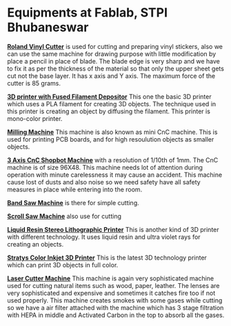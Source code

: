# Equipments at Fablab, STPI Bhubaneswar

 [**Roland Vinyl Cutter**](vinylcutter.md) is used for cutting and preparing vinyl stickers, also we can use the same machine for drawing purpose with little modification by place a pencil in place of blade. The blade edge is very sharp and we have to fix it as per the thickness of the material so that only the upper sheet gets cut not the base layer. It has x axis and Y axis. The maximum force of the cutter is 85 grams.

[**3D printer with Fused Filament Depositor**](sindoh.md) This one the basic 3D printer which uses a PLA filament for creating 3D objects. The technique used in this printer is creating an object by diffusing the filament. This printer is mono-color printer.

 [**Milling Machine**]() This machine is also known as mini CnC machine. This is used for printing PCB boards, and for high resoulution objects as smaller objects.

 [**3 Axis CnC Shopbot Machine**]() with a resolution of 1/10th of 1mm. The CnC machine is of size 96X48. This machine needs lot of attention during operation with minute carelessness it may cause an accident. This machine cause lost of dusts and also noise so we need safety have all safety measures in place while entering into the room.
 
 [**Band Saw Machine**]() is there for simple cutting.
 
 [**Scroll Saw Machine**]() also use for cutting
 
 [**Liquid Resin Stereo Lithographic Printer**]()  This is another kind of 3D printer with different technology. It uses liquid resin and ultra violet rays for creating an objects.
 
 [**Stratys Color Inkjet 3D Printer**]() This is the latest 3D technology printer which can print 3D objects in full color.
 
 [**Laser Cutter Machine**]() This machine is again very sophisticated machine used for cutting natural items such as wood, paper, leather. The lenses are very sophisticated and expensive and sometimes it catches fire too if not used properly. This machine creates smokes with some gases while cutting so we have a air filter attached with the machine which has 3 stage filtration with HEPA in middle and Activated Carbon in the top to absorb all the gases. 
